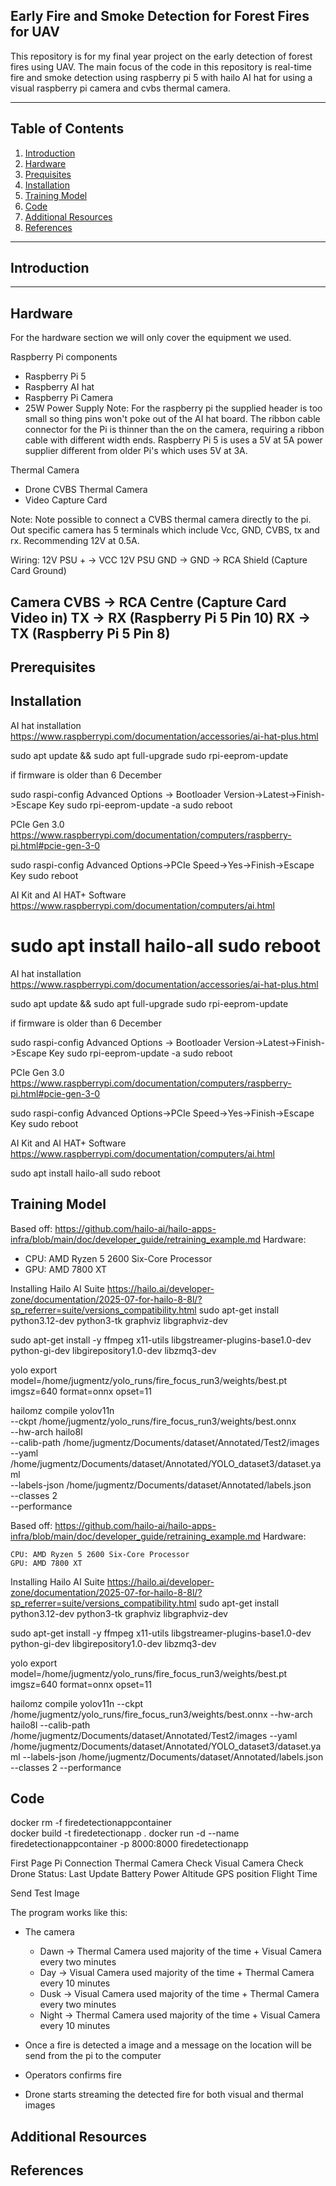 ## **Early Fire and Smoke Detection for Forest Fires for UAV**

This repository is for my final year project on the early detection of forest fires using UAV. The main focus of the code in this repository is real-time fire and smoke detection using raspberry pi 5 with hailo AI hat for using a visual raspberry pi camera and cvbs thermal camera. 

---

## **Table of Contents**

1. [Introduction](#introduction)
2. [Hardware](#hardware)
3. [Prequisites](#prerequisites)
4. [Installation](#installation)
5. [Training Model](#training-model)
6. [Code](#code)
7. [Additional Resources](#additional-resources)
8. [References](#references)

---

## **Introduction**




---

## **Hardware**

For the hardware section we will only cover the equipment we used.

Raspberry Pi components
- Raspberry Pi 5
- Raspberry AI hat
- Raspberry Pi Camera
- 25W Power Supply
Note:
For the raspberry pi the supplied header is too small so thing pins won't poke out of the AI hat board.
The ribbon cable connector for the Pi is thinner than the on the camera, requiring a ribbon cable with different width ends.
Raspberry Pi 5 is uses a 5V at 5A power supplier different from older Pi's which uses 5V at 3A. 

Thermal Camera
- Drone CVBS Thermal Camera
- Video Capture Card

Note:
Note possible to connect a CVBS thermal camera directly to the pi. Out specific camera has 5 terminals which include Vcc, GND, CVBS, tx and rx. Recommending 12V at 0.5A. 

Wiring:
12V PSU +   -> VCC
12V PSU GND -> GND
            -> RCA Shield (Capture Card Ground)

Camera CVBS -> RCA Centre (Capture Card Video in)
TX          -> RX (Raspberry Pi 5 Pin 10)
RX          -> TX (Raspberry Pi 5 Pin 8)
---

## **Prerequisites**

## **Installation**

AI hat installation https://www.raspberrypi.com/documentation/accessories/ai-hat-plus.html

sudo apt update && sudo apt full-upgrade sudo rpi-eeprom-update

if firmware is older than 6 December

sudo raspi-config Advanced Options -> Bootloader Version->Latest->Finish->Escape Key sudo rpi-eeprom-update -a sudo reboot

PCIe Gen 3.0 https://www.raspberrypi.com/documentation/computers/raspberry-pi.html#pcie-gen-3-0

sudo raspi-config Advanced Options->PCIe Speed->Yes->Finish->Escape Key sudo reboot

AI Kit and AI HAT+ Software https://www.raspberrypi.com/documentation/computers/ai.html

sudo apt install hailo-all sudo reboot
=======
AI hat installation
https://www.raspberrypi.com/documentation/accessories/ai-hat-plus.html

sudo apt update && sudo apt full-upgrade
sudo rpi-eeprom-update

if firmware is older than 6 December

sudo raspi-config
Advanced Options -> Bootloader Version->Latest->Finish->Escape Key
sudo rpi-eeprom-update -a
sudo reboot

PCIe Gen 3.0
https://www.raspberrypi.com/documentation/computers/raspberry-pi.html#pcie-gen-3-0

sudo raspi-config
Advanced Options->PCIe Speed->Yes->Finish->Escape Key
sudo reboot

AI Kit and AI HAT+ Software
https://www.raspberrypi.com/documentation/computers/ai.html

sudo apt install hailo-all
sudo reboot

## **Training Model**
Based off: https://github.com/hailo-ai/hailo-apps-infra/blob/main/doc/developer_guide/retraining_example.md
Hardware:
- CPU: AMD Ryzen 5 2600 Six-Core Processor
- GPU: AMD 7800 XT

Installing Hailo AI Suite
https://hailo.ai/developer-zone/documentation/2025-07-for-hailo-8-8l/?sp_referrer=suite/versions_compatibility.html
sudo apt-get install python3.12-dev python3-tk graphviz libgraphviz-dev

sudo apt-get install -y ffmpeg x11-utils libgstreamer-plugins-base1.0-dev python-gi-dev libgirepository1.0-dev libzmq3-dev



yolo export model=/home/jugmentz/yolo_runs/fire_focus_run3/weights/best.pt imgsz=640 format=onnx opset=11

hailomz compile yolov11n \
  --ckpt /home/jugmentz/yolo_runs/fire_focus_run3/weights/best.onnx \
  --hw-arch hailo8l \
  --calib-path /home/jugmentz/Documents/dataset/Annotated/Test2/images \
  --yaml /home/jugmentz/Documents/dataset/Annotated/YOLO_dataset3/dataset.yaml \
  --labels-json /home/jugmentz/Documents/dataset/Annotated/labels.json \
  --classes 2 \
  --performance



Based off: https://github.com/hailo-ai/hailo-apps-infra/blob/main/doc/developer_guide/retraining_example.md Hardware:

    CPU: AMD Ryzen 5 2600 Six-Core Processor
    GPU: AMD 7800 XT

Installing Hailo AI Suite https://hailo.ai/developer-zone/documentation/2025-07-for-hailo-8-8l/?sp_referrer=suite/versions_compatibility.html sudo apt-get install python3.12-dev python3-tk graphviz libgraphviz-dev

sudo apt-get install -y ffmpeg x11-utils libgstreamer-plugins-base1.0-dev python-gi-dev libgirepository1.0-dev libzmq3-dev

yolo export model=/home/jugmentz/yolo_runs/fire_focus_run3/weights/best.pt imgsz=640 format=onnx opset=11

hailomz compile yolov11n
--ckpt /home/jugmentz/yolo_runs/fire_focus_run3/weights/best.onnx
--hw-arch hailo8l
--calib-path /home/jugmentz/Documents/dataset/Annotated/Test2/images
--yaml /home/jugmentz/Documents/dataset/Annotated/YOLO_dataset3/dataset.yaml
--labels-json /home/jugmentz/Documents/dataset/Annotated/labels.json
--classes 2
--performance

## **Code**
docker rm -f firedetectionappcontainer \
docker build -t firedetectionapp .
docker run -d --name firedetectionappcontainer -p 8000:8000 firedetectionapp

First Page
Pi Connection
Thermal Camera Check
Visual Camera Check
Drone Status:
Last Update
Battery Power
Altitude
GPS position
Flight Time

Send Test Image

The program works like this:

- The camera 
    - Dawn  -> Thermal Camera used majority of the time + Visual Camera every two minutes
    - Day   -> Visual Camera used majority of the time + Thermal Camera every 10 minutes
    - Dusk  -> Visual Camera used majority of the time + Thermal Camera every two minutes
    - Night -> Thermal Camera used majority of the time + Visual Camera every 10 minutes

- Once a fire is detected a image and a message on the location will be send from the pi to the computer
- Operators confirms fire
- Drone starts streaming the detected fire for both visual and thermal images

## **Additional Resources**

## **References**



